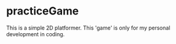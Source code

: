 # practiceGame
This is a simple 2D platformer. This 'game' is only for my personal development in coding.
